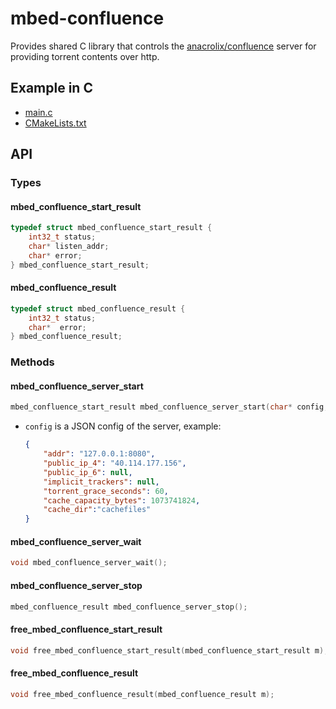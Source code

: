 # mbed-confluence

Provides shared C library that controls the [anacrolix/confluence](https://github.com/anacrolix/confluence) server for providing torrent contents over http.

## Example in C

- [main.c](_examples/c/main.c)
- [CMakeLists.txt](_examples/c/CMakeLists.txt)

## API

### Types

#### mbed_confluence_start_result

```c
typedef struct mbed_confluence_start_result {
    int32_t status;
    char* listen_addr;
    char* error;
} mbed_confluence_start_result;
```

#### mbed_confluence_result

```c
typedef struct mbed_confluence_result {
    int32_t status;
    char*  error;
} mbed_confluence_result;
```

### Methods

#### mbed_confluence_server_start

```c
mbed_confluence_start_result mbed_confluence_server_start(char* config, GoInt32 timeoutSec);
```

- `config` is a JSON config of the server, example:

    ```json
    {
        "addr": "127.0.0.1:8080",
        "public_ip_4": "40.114.177.156",
        "public_ip_6": null,
        "implicit_trackers": null,
        "torrent_grace_seconds": 60,
        "cache_capacity_bytes": 1073741824,
        "cache_dir":"cachefiles"
    }
    ```

#### mbed_confluence_server_wait

```c
void mbed_confluence_server_wait();
```

#### mbed_confluence_server_stop

```c
mbed_confluence_result mbed_confluence_server_stop();
```

#### free_mbed_confluence_start_result

```c
void free_mbed_confluence_start_result(mbed_confluence_start_result m);
```

#### free_mbed_confluence_result

```c
void free_mbed_confluence_result(mbed_confluence_result m);
```
